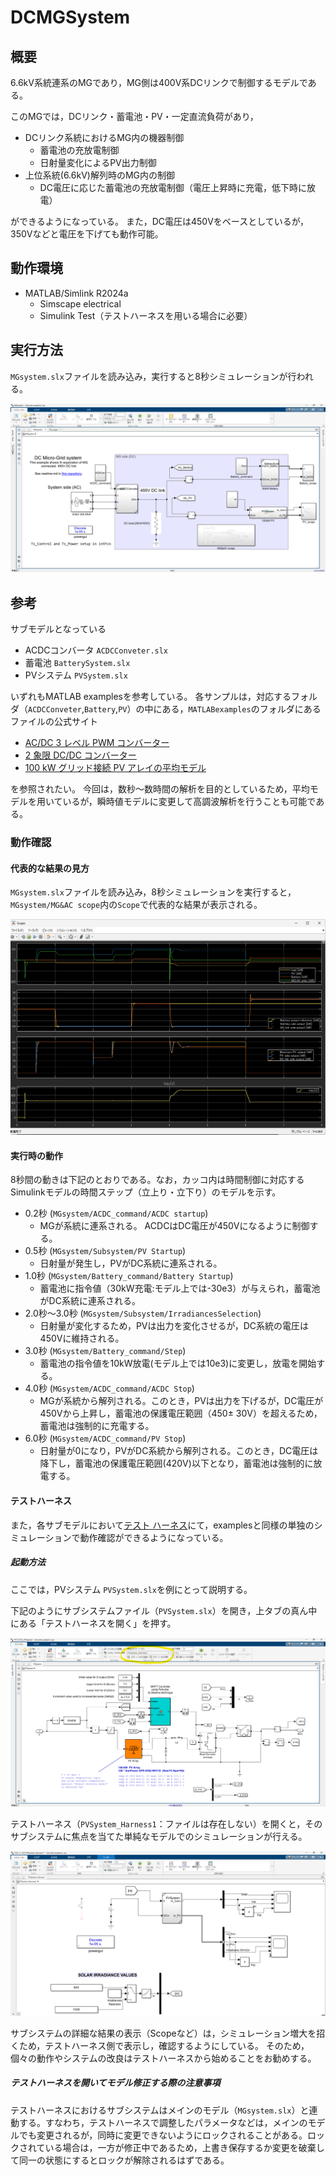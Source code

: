 # DCMGSystem

## 概要

6.6kV系統連系のMGであり，MG側は400V系DCリンクで制御するモデルである。

このMGでは，DCリンク・蓄電池・PV・一定直流負荷があり，

- DCリンク系統におけるMG内の機器制御
  - 蓄電池の充放電制御
  - 日射量変化によるPV出力制御
- 上位系統(6.6kV)解列時のMG内の制御
  - DC電圧に応じた蓄電池の充放電制御（電圧上昇時に充電，低下時に放電）

ができるようになっている。
また，DC電圧は450Vをベースとしているが，350Vなどと電圧を下げても動作可能。

## 動作環境

- MATLAB/Simlink R2024a
  - Simscape electrical
  - Simulink Test（テストハーネスを用いる場合に必要）

## 実行方法

`MGsystem.slx`ファイルを読み込み，実行すると8秒シミュレーションが行われる。

![実行結果](img/MGsystem.png)

## 参考

サブモデルとなっている

- ACDCコンバータ `ACDCConveter.slx`
- 蓄電池 `BatterySystem.slx`
- PVシステム `PVSystem.slx`

いずれもMATLAB examplesを参考している。
各サンプルは，対応するフォルダ（`ACDCConveter`,`Battery`,`PV`）の中にある，`MATLABexamples`のフォルダにあるファイルの公式サイト

- [AC/DC 3 レベル PWM コンバーター](https://jp.mathworks.com/help/sps/ug/ac-dc-three-level-pwm-converter_ja_JP.html)
- [2 象限 DC/DC コンバーター](https://jp.mathworks.com/help/sps/ug/two-quadrant-dc-dc-converter.html)
- [100 kW グリッド接続 PV アレイの平均モデル](https://jp.mathworks.com/help/sps/ug/average-model-of-a-100-kw-grid-connected-pv-array.html)

を参照されたい。
今回は，数秒～数時間の解析を目的としているため，平均モデルを用いているが，瞬時値モデルに変更して高調波解析を行うことも可能である。

### 動作確認

#### 代表的な結果の見方

`MGsystem.slx`ファイルを読み込み，8秒シミュレーションを実行すると，
`MGsystem/MG&AC scope`内の`Scope`で代表的な結果が表示される。

![実行結果](img/MG&ACscope.png)

#### 実行時の動作

8秒間の動きは下記のとおりである。なお，カッコ内は時間制御に対応するSimulinkモデルの時間ステップ（立上り・立下り）のモデルを示す。

- 0.2秒 (`MGsystem/ACDC_command/ACDC startup`)
  - MGが系統に連系される。 ACDCはDC電圧が450Vになるように制御する。
- 0.5秒 (`MGsystem/Subsystem/PV Startup`)
  - 日射量が発生し，PVがDC系統に連系される。
- 1.0秒 (`MGsystem/Battery_command/Battery Startup`)
  - 蓄電池に指令値（30kW充電:モデル上では-30e3）が与えられ，蓄電池がDC系統に連系される。
- 2.0秒～3.0秒 (`MGsystem/Subsystem/IrradiancesSelection`)
  - 日射量が変化するため，PVは出力を変化させるが，DC系統の電圧は450Vに維持される。
- 3.0秒 (`MGsystem/Battery_command/Step`)
  - 蓄電池の指令値を10kW放電(モデル上では10e3)に変更し，放電を開始する。
- 4.0秒 (`MGsystem/ACDC_command/ACDC Stop`)
  - MGが系統から解列される。このとき，PVは出力を下げるが，DC電圧が450Vから上昇し，蓄電池の保護電圧範囲（450$\pm$ 30V）を超えるため，蓄電池は強制的に充電する。
- 6.0秒 (`MGsystem/ACDC_command/PV Stop`)
  - 日射量が0になり，PVがDC系統から解列される。このとき，DC電圧は降下し，蓄電池の保護電圧範囲(420V)以下となり，蓄電池は強制的に放電する。

#### テストハーネス

また，各サブモデルにおいて[テスト ハーネス](https://jp.mathworks.com/help/sltest/test-harnesses.html)にて，examplesと同様の単独のシミュレーションで動作確認ができるようになっている。

##### 起動方法

ここでは，PVシステム `PVSystem.slx`を例にとって説明する。

下記のようにサブシステムファイル（`PVSystem.slx`）を開き，上タブの真ん中にある「テストハーネスを開く」を押す。

![テストハーネスの起動](img/testharness1.png)

テストハーネス（`PVSystem_Harness1`：ファイルは存在しない）を開くと，そのサブシステムに焦点を当てた単純なモデルでのシミュレーションが行える。

![テストハーネス画面](img/testharness2.png)

サブシステムの詳細な結果の表示（Scopeなど）は，シミュレーション増大を招くため，テストハーネス側で表示し，確認するようにしている。
そのため，個々の動作やシステムの改良はテストハーネスから始めることをお勧めする。

##### テストハーネスを開いてモデル修正する際の注意事項

テストハーネスにおけるサブシステムはメインのモデル（`MGsystem.slx`）と連動する。すなわち，テストハーネスで調整したパラメータなどは，メインのモデルでも変更されるが，同時に変更できないようにロックされることがある。ロックされている場合は，一方が修正中であるため，上書き保存するか変更を破棄して同一の状態にするとロックが解除されるはずである。

